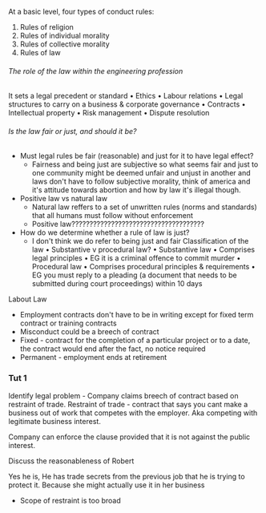 At a basic level, four types of conduct rules:
1. Rules of religion
2. Rules of individual morality
3. Rules of collective morality
4. Rules of law
###### The role of the law within the engineering profession
It sets a legal precedent or standard
• Ethics
• Labour relations
• Legal structures to carry on a business & corporate governance
• Contracts
• Intellectual property
• Risk management
• Dispute resolution
###### Is the law fair or just, and should it be?
- Must legal rules be fair (reasonable) and just for it to have legal effect?
	- Fairness and being just are subjective so what seems fair and just to one community might be deemed unfair and unjust in another and laws don't have to follow subjective morality, think of america and it's attitude towards abortion and how by law it's illegal though.
- Positive law vs natural law
	- Natural law reffers to a set of unwritten rules (norms and standards) that all humans must follow without enforcement
	- Positive law?????????????????????????????????????
- How do we determine whether a rule of law is just?
	- I don't think we do refer to being just and fair
Classification of the law
• Substantive v procedural law?
• Substantive law
• Comprises legal principles
• EG it is a criminal offence to commit murder
• Procedural law
• Comprises procedural principles & requirements
• EG you must reply to a pleading (a document that needs to be submitted during court
proceedings) within 10 days














































Labout Law
- Employment contracts don't have to be in writing except for fixed term contract or training contracts
- Misconduct could be a breech of contract
- Fixed - contract for the completion of a particular project or to a date, the contract would end after the fact, no notice required
- Permanent - employment ends at retirement

### Tut 1
Identify legal problem - Company claims breech of contract based on restraint of trade.
Restraint of trade - contract that says you cant make a business out of work that competes with the employer. Aka competing with legitimate business interest.

Company can enforce the clause provided that it is not against the public interest.

Discuss the reasonableness of Robert

Yes he is, He has trade secrets from the previous job that he is trying to protect it. Because she might actually use it in her business

- Scope of restraint is too broad